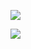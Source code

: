 ![](https://www.nta.go.jp/tmp/7d483c27-8ef2-41d3-850e-80baeb4fcc7c/images/1830dcaca05e3362355e0b74b2da514befd92d3c19f0432f5f8e7a9506b75195.jpg)

![](https://www.nta.go.jp/tmp/7d483c27-8ef2-41d3-850e-80baeb4fcc7c/images/c8955667da22927f3b1946c609fab9e97931d08817605e9de67d7c7cab873e61.jpg)